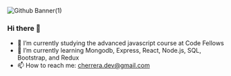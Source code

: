 ![Github Banner(1)](https://user-images.githubusercontent.com/107902478/193368745-113be52a-9d6e-4c64-ae3e-8c9e3c792618.png)

### Hi there 👋

- 🔭 I’m currently studying the advanced javascript course at Code Fellows
- 🌱 I’m currently learning Mongodb, Express, React, Node.js, SQL, Bootstrap, and Redux
- 📫 How to reach me: cherrera.dev@gmail.com

<!--
**cherrera1208/cherrera1208** is a ✨ _special_ ✨ repository because its `README.md` (this file) appears on your GitHub profile.

Here are some ideas to get you started:

- 🔭 I’m currently working on ...
- 🌱 I’m currently learning Node.js, Express, SQL, React, and Redux
- 👯 I’m looking to collaborate on ...
- 🤔 I’m looking for help with ...
- 💬 Ask me about ...
- 📫 How to reach me: ...
- 😄 Pronouns: ...
- ⚡ Fun fact: ...
-->
